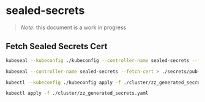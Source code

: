 # sealed-secrets

> *Note*: this document is a work in progress

## Fetch Sealed Secrets Cert

```bash
kubeseal --kubeconfig ./kubeconfig --controller-name sealed-secrets --fetch-cert > ./secrets/pub-cert.pem
```

```bash
kubeseal --controller-name sealed-secrets --fetch-cert > ./secrets/pub-cert.pem
```

```bash
kubectl --kubeconfig ./kubeconfig apply -f ./cluster/zz_generated_secrets.yaml 
```


```bash
kubectl apply -f ./cluster/zz_generated_secrets.yaml 
```